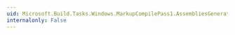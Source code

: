 ```yaml
---
uid: Microsoft.Build.Tasks.Windows.MarkupCompilePass1.AssembliesGeneratedDuringBuild
internalonly: False
---
```

